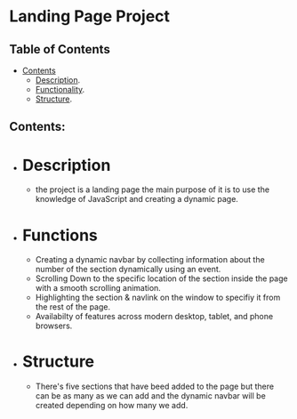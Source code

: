 # Landing Page Project

## Table of Contents

* [Contents](#contents)
    - [Description](#description).
    - [Functionality](#functions).
    - [Structure](#structure).


## Contents:
 - # Description
    - the project is a landing page the main purpose of it is to use the knowledge of JavaScript and creating a dynamic page.
 - # Functions
    - Creating a dynamic navbar by collecting information about the number of the section dynamically using an event.
    - Scrolling Down to the specific location of the section inside the page with a smooth scrolling animation.
    - Highlighting the section & navlink on the window to specifiy it from the rest of the page.
    - Availabilty of features across modern desktop, tablet, and phone browsers.
 - # Structure
    - There's five sections that have beed added to the page but there can be as many as we can add and the dynamic  navbar will be created depending on how many we add.
